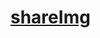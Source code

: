 # [shareImg](https://user-images.githubusercontent.com/82980056/156575966-7275793a-ff34-4f40-a0e1-25fa87f0b5ef.png)
